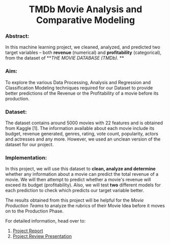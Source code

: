 <h1 align="center">TMDb Movie Analysis and Comparative Modeling</h1>


### Abstract:

In this machine learning project, we cleaned, analyzed, and predicted two target variables – both **revenue**
(numerical) and **profitability** (categorical), from the dataset of ***THE MOVIE DATABASE (TMDb).* **

### Aim: 

To explore the various Data Processing, Analysis and Regression and Classification Modeling
techniques required for our Dataset to provide better predictions of the Revenue or the Profitability of
a movie before its production.

### Dataset:

The dataset contains around 5000 movies with 22 features and is obtained from Kaggle [1].
The information available about each movie include its budget, revenue generated, genres, rating, vote
count, popularity, actors and actresses and any more. However, we used an unclean version of the dataset
for our project.

### Implementation:

In this project, we will use this dataset to **clean, analyze and determine** whether any information about
a movie can predict the total revenue of a movie. We will then attempt to predict whether a movie's
revenue will exceed its budget (profitability). Also, we will test **two** different models for each
prediction to check which predicts our target variable better.


The results obtained from this project will be helpful for the *Movie Production Teams* to analyze the
rubrics of their Movie Idea before it moves on to the Production Phase.

For detailed information, head over to:
1. [Project Report](https://github.com/IndraP24/Sem-3-Project-TMDb-Movie-Analysis-and-Modeling/blob/main/Project%20Report%20_%20Sem%203.pdf)
2. [Project Review Presentation](https://github.com/IndraP24/Sem-3-Project-TMDb-Movie-Analysis-and-Modeling/blob/main/Final%20Review%20-%20Project%20Slides.pdf)
